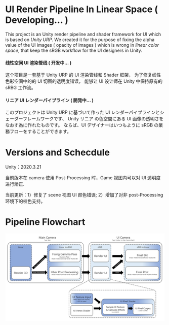 # UI Render Pipeline In Linear Space ( Developing... )
This project is an Unity render pipeline and shader framework for UI which is based on *Unity URP*.
We created it for the purpose of fixing the alpha value of the UI images ( opacity of images )  which is wrong in *linear color space*, 
that keep the sRGB workflow for the UI designers in Unity.

#### 线性空间 UI 渲染管线 ( 开发中... )

这个项目是一套基于 Unity URP 的 UI 渲染管线和 Shader 框架，
为了修复线性色彩空间中的的 UI 切图的透明度错误，
能够让 UI 设计师在 Unity 中保持原有的 sRBG 工作流。

#### リニア UI レンダーパイプライン ( 開発中... )

このプロジェクトは Unity URP に基づいて作った UI レンダーパイプラインとシェーダーフレームワークです、
Unity リニア の色空間にある UI 画像の透明さをなおす為に作れたものです。
ならば、UI デザイナーはいつもように sRGB の業務フローをすることができます。

# Versions and Schecdule

Unity：2020.3.21

当前版本在 camera 使用 Post-Processing 时，Game 视图内可以对 UI 透明度进行矫正.

当前更新：1）修复了 scene 视图 UI 颜色错误;  2）增加了对非 post-Processing 环境下的校色支持。

# Pipeline Flowchart
![UI_RenderPipeline](./UI_RenderPipeline.png)
